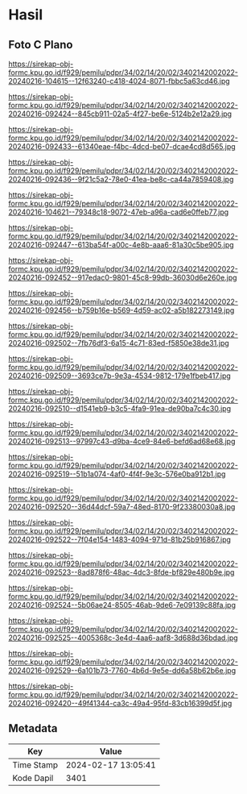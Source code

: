 # Hasil

## Foto C Plano

https://sirekap-obj-formc.kpu.go.id/f929/pemilu/pdpr/34/02/14/20/02/3402142002022-20240216-104615--12f63240-c418-4024-8071-fbbc5a63cd46.jpg

https://sirekap-obj-formc.kpu.go.id/f929/pemilu/pdpr/34/02/14/20/02/3402142002022-20240216-092424--845cb911-02a5-4f27-be6e-5124b2e12a29.jpg

https://sirekap-obj-formc.kpu.go.id/f929/pemilu/pdpr/34/02/14/20/02/3402142002022-20240216-092433--61340eae-f4bc-4dcd-be07-dcae4cd8d565.jpg

https://sirekap-obj-formc.kpu.go.id/f929/pemilu/pdpr/34/02/14/20/02/3402142002022-20240216-092436--9f21c5a2-78e0-41ea-be8c-ca44a7859408.jpg

https://sirekap-obj-formc.kpu.go.id/f929/pemilu/pdpr/34/02/14/20/02/3402142002022-20240216-104621--79348c18-9072-47eb-a96a-cad6e0ffeb77.jpg

https://sirekap-obj-formc.kpu.go.id/f929/pemilu/pdpr/34/02/14/20/02/3402142002022-20240216-092447--613ba54f-a00c-4e8b-aaa6-81a30c5be905.jpg

https://sirekap-obj-formc.kpu.go.id/f929/pemilu/pdpr/34/02/14/20/02/3402142002022-20240216-092452--917edac0-9801-45c8-99db-36030d6e260e.jpg

https://sirekap-obj-formc.kpu.go.id/f929/pemilu/pdpr/34/02/14/20/02/3402142002022-20240216-092456--b759b16e-b569-4d59-ac02-a5b182273149.jpg

https://sirekap-obj-formc.kpu.go.id/f929/pemilu/pdpr/34/02/14/20/02/3402142002022-20240216-092502--7fb76df3-6a15-4c71-83ed-f5850e38de31.jpg

https://sirekap-obj-formc.kpu.go.id/f929/pemilu/pdpr/34/02/14/20/02/3402142002022-20240216-092509--3693ce7b-9e3a-4534-9812-179e1fbeb417.jpg

https://sirekap-obj-formc.kpu.go.id/f929/pemilu/pdpr/34/02/14/20/02/3402142002022-20240216-092510--d1541eb9-b3c5-4fa9-91ea-de90ba7c4c30.jpg

https://sirekap-obj-formc.kpu.go.id/f929/pemilu/pdpr/34/02/14/20/02/3402142002022-20240216-092513--97997c43-d9ba-4ce9-84e6-befd6ad68e68.jpg

https://sirekap-obj-formc.kpu.go.id/f929/pemilu/pdpr/34/02/14/20/02/3402142002022-20240216-092519--51b1a074-4af0-4f4f-9e3c-576e0ba912b1.jpg

https://sirekap-obj-formc.kpu.go.id/f929/pemilu/pdpr/34/02/14/20/02/3402142002022-20240216-092520--36d44dcf-59a7-48ed-8170-9f23380030a8.jpg

https://sirekap-obj-formc.kpu.go.id/f929/pemilu/pdpr/34/02/14/20/02/3402142002022-20240216-092522--7f04e154-1483-4094-971d-81b25b916867.jpg

https://sirekap-obj-formc.kpu.go.id/f929/pemilu/pdpr/34/02/14/20/02/3402142002022-20240216-092523--8ad878f6-48ac-4dc3-8fde-bf829e480b9e.jpg

https://sirekap-obj-formc.kpu.go.id/f929/pemilu/pdpr/34/02/14/20/02/3402142002022-20240216-092524--5b06ae24-8505-46ab-9de6-7e09139c88fa.jpg

https://sirekap-obj-formc.kpu.go.id/f929/pemilu/pdpr/34/02/14/20/02/3402142002022-20240216-092525--4005368c-3e4d-4aa6-aaf8-3d688d36bdad.jpg

https://sirekap-obj-formc.kpu.go.id/f929/pemilu/pdpr/34/02/14/20/02/3402142002022-20240216-092529--6a101b73-7760-4b6d-9e5e-dd6a58b62b6e.jpg

https://sirekap-obj-formc.kpu.go.id/f929/pemilu/pdpr/34/02/14/20/02/3402142002022-20240216-092420--49f41344-ca3c-49a4-95fd-83cb16399d5f.jpg


## Metadata

| Key        | Value               |
| ---------- | ------------------- |
| Time Stamp | 2024-02-17 13:05:41 |
| Kode Dapil | 3401                |



